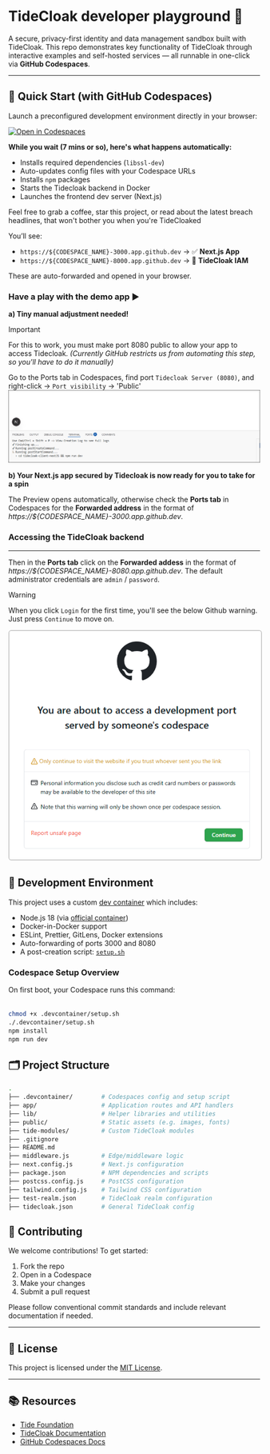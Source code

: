 # TideCloak developer playground 🚀

A secure, privacy-first identity and data management sandbox built with TideCloak. This repo demonstrates key functionality of TideCloak through interactive examples and self-hosted services — all runnable in one-click via **GitHub Codespaces**.

---

## 🚀 Quick Start (with GitHub Codespaces)

Launch a preconfigured development environment directly in your browser:

[![Open in Codespaces](https://github.com/codespaces/badge.svg)](https://codespace.new/tide-foundation/tidecloak-playground?quickstart=1)

**While you wait (7 mins or so), here's what happens automatically:**

- Installs required dependencies (`libssl-dev`)
- Auto-updates config files with your Codespace URLs
- Installs `npm` packages
- Starts the Tidecloak backend in Docker
- Launches the frontend dev server (Next.js)

Feel free to grab a coffee, star this project, or read about the latest breach headlines, that won't bother you when you're TideCloaked

You’ll see:

- `https://${CODESPACE_NAME}-3000.app.github.dev` → ✅ **Next.js App**
- `https://${CODESPACE_NAME}-8000.app.github.dev` → 🔐 **TideCloak IAM**

These are auto-forwarded and opened in your browser.

### **Have a play with the demo app** ▶️

**a) Tiny manual adjustment needed!**

> [!IMPORTANT]
> For this to work, you must make port 8080 public to allow your app to access Tidecloak.
> _(Currently GitHub restricts us from automating this step, so you'll have to do it manually)_

Go to the Ports tab in Codespaces, find port `Tidecloak Server (8080)`, and right-click → `Port visibility` → 'Public'
![how to make public](https://raw.githubusercontent.com/tide-foundation/tidecloakspaces/main/image/README/tidecloak_howto_makepublic.gif)

**b) Your Next.js app secured by Tidecloak is now ready for you to take for a spin**

The Preview opens automatically, otherwise check the **Ports tab** in Codespaces for the **Forwarded address** in the format of _https://${CODESPACE_NAME}-3000.app.github.dev_.

### **Accessing the TideCloak backend**

---

Then in the **Ports tab** click on the **Forwarded addess** in the format of _https://${CODESPACE_NAME}-8080.app.github.dev_. The default administrator credentials are `admin` / `password`.

> [!WARNING]
> When you click `Login` for the first time, you'll see the below Github warning. Just press `Continue` to move on.

<img src="https://raw.githubusercontent.com/tide-foundation/tidecloakspaces/main/image/README/1743562446996.png" alt="Codespaces warning" style="border: 2px solid #ccc; border-radius: 6px;" />


## 🔧 Development Environment

This project uses a custom [dev container](.devcontainer/devcontainer.json) which includes:

- Node.js 18 (via [official container](https://mcr.microsoft.com/devcontainers/javascript-node))
- Docker-in-Docker support
- ESLint, Prettier, GitLens, Docker extensions
- Auto-forwarding of ports 3000 and 8080
- A post-creation script: [`setup.sh`](.devcontainer/setup.sh)

### Codespace Setup Overview

On first boot, your Codespace runs this command:

```bash

chmod +x .devcontainer/setup.sh
./.devcontainer/setup.sh
npm install
npm run dev
```

## 🗂 Project Structure

```bash
.
├── .devcontainer/        # Codespaces config and setup script
├── app/                  # Application routes and API handlers
├── lib/                  # Helper libraries and utilities
├── public/               # Static assets (e.g. images, fonts)
├── tide-modules/         # Custom TideCloak modules
├── .gitignore
├── README.md
├── middleware.js         # Edge/middleware logic
├── next.config.js        # Next.js configuration
├── package.json          # NPM dependencies and scripts
├── postcss.config.js     # PostCSS configuration
├── tailwind.config.js    # Tailwind CSS configuration
├── test-realm.json       # TideCloak realm configuration
├── tidecloak.json        # General TideCloak config

```


## 🤝 Contributing

We welcome contributions! To get started:

1. Fork the repo
2. Open in a Codespace
3. Make your changes
4. Submit a pull request

Please follow conventional commit standards and include relevant documentation if needed.

---

## 📄 License

This project is licensed under the [MIT License]().

---

## 📚 Resources

* [Tide Foundation](https://tide.org/)
* [TideCloak Documentation]()
* [GitHub Codespaces Docs](https://docs.github.com/en/codespaces)
